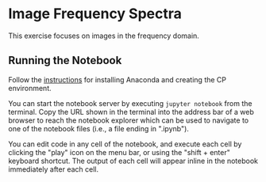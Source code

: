 # Image Frequency Spectra

This exercise focuses on images in the frequency domain.

## Running the Notebook

Follow the [instructions](../README.md#Setup) for installing Anaconda and creating the CP environment. 

You can start the notebook server by executing `jupyter notebook` from the terminal. Copy the URL shown in the terminal into the address bar of a web browser to reach the notebook explorer which can be used to navigate to one of the notebook files (i.e., a file ending in ".ipynb").

You can edit code in any cell of the notebook, and execute each cell by clicking the "play" icon on the menu bar, or using the "shift + enter" keyboard shortcut. The output of each cell will appear inline in the notebook immediately after each cell.
